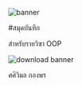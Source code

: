 ![banner](https://picsum.photos/800/250)

#สมุดบันทีก

สำหรับรายวิฃา OOP

![download banner](./banner.jpg)

ศศิวิมล  กองพร
